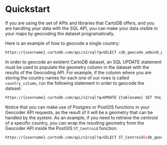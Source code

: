 # Quickstart

If you are using the set of APIs and libraries that CartoDB offers, and you are handling your data with the SQL API, you can make your data visible in your maps by geocoding the dataset programatically.

Here is an example of how to geocode a single country:

```bash
https://{username}.cartodb.com/api/v2/sql?q=SELECT cdb_geocode_admin0_polygon('USA')&api_key={Your API key}
```

In order to geocode an existent CartoDB dataset, an SQL UPDATE statement must be used to populate the geometry column in the dataset with the results of the Geocoding API. For example, if the column where you are storing the country names for each one of our rows is called `country_column`, run the following statement in order to geocode the dataset:

```bash
https://{username}.cartodb.com/api/v2/sql?q=UPDATE {tablename} SET the_geom = cdb_geocode_admin0_polygon({country_column})&api_key={Your API key}
```

Notice that you can make use of Postgres or PostGIS functions in your Geocoder API requests, as the result of it will be a geometry that can be handled by the system. As an example, if you need to retrieve the centroid of a specific country, you can wrap the resulting geometry from the Geocoder API inside the PostGIS `ST_Centroid` function:

```bash
https://{username}.cartodb.com/api/v2/sql?q=SELECT ST_Centroid(cdb_geocode_admin0_polygon('USA'))&api_key={Your API key}
```
